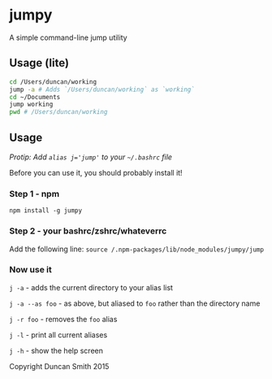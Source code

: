 # jumpy

A simple command-line jump utility

## Usage (lite)

```sh
cd /Users/duncan/working
jump -a # Adds `/Users/duncan/working` as `working`
cd ~/Documents
jump working
pwd # /Users/duncan/working
```

## Usage

*Protip: Add `alias j='jump'` to your `~/.bashrc` file*

Before you can use it, you should probably install it!

### Step 1 - npm
`npm install -g jumpy`

### Step 2 - your bashrc/zshrc/whateverrc
Add the following line: `source /.npm-packages/lib/node_modules/jumpy/jump`

### Now use it

`j -a` - adds the current directory to your alias list

`j -a --as foo` - as above, but aliased to `foo` rather than the directory name

`j -r foo` - removes the `foo` alias

`j -l` - print all current aliases

`j -h` - show the help screen


Copyright Duncan Smith 2015